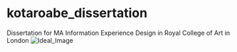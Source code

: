 # kotaroabe_dissertation
Dissertation for MA Information Experience Design in Royal College of Art in London
<img src="http://i.imgur.com/hkwWpAI.jpg" alt="Ideal_Image" title="image">
